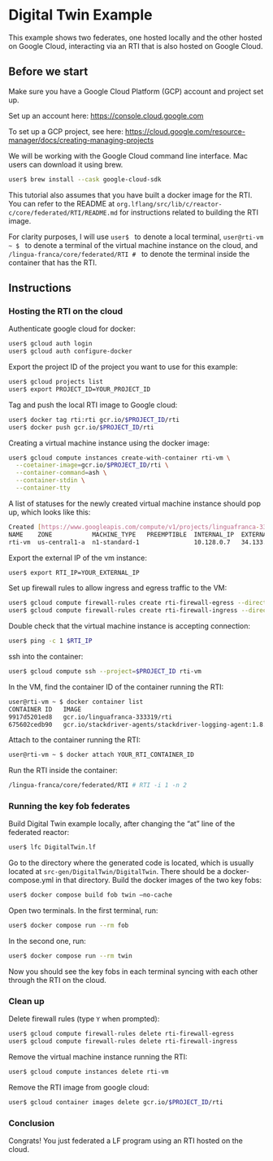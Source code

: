 # Digital Twin Example

This example shows two federates, one hosted locally and the other hosted on Google Cloud, interacting via an RTI that is also hosted on Google Cloud.

## Before we start

Make sure you have a Google Cloud Platform (GCP) account and project set up. 

Set up an account here:
https://console.cloud.google.com

To set up a GCP project, see here:
https://cloud.google.com/resource-manager/docs/creating-managing-projects

We will be working with the Google Cloud command line interface. Mac users can download it using brew.

```bash
user$ brew install --cask google-cloud-sdk
```

This tutorial also assumes that you have built a docker image for the RTI. You can refer to the README at `org.lflang/src/lib/c/reactor-c/core/federated/RTI/README.md` for instructions related to building the RTI image. 

For clarity purposes, I will use `user$ ` to denote a local terminal, `user@rti-vm ~ $ ` to denote a terminal of the virtual machine instance on the cloud, and `/lingua-franca/core/federated/RTI # ` to denote the terminal inside the container that has the RTI. 


## Instructions

### Hosting the RTI on the cloud

Authenticate google cloud for docker:
```bash
user$ gcloud auth login
user$ gcloud auth configure-docker
```

Export the project ID of the project you want to use for this example:
```bash
user$ gcloud projects list
user$ export PROJECT_ID=YOUR_PROJECT_ID
```

Tag and push the local RTI image to Google cloud:
```bash
user$ docker tag rti:rti gcr.io/$PROJECT_ID/rti
user$ docker push gcr.io/$PROJECT_ID/rti
```

Creating a virtual machine instance using the docker image:
```bash
user$ gcloud compute instances create-with-container rti-vm \
  --coetainer-image=gcr.io/$PROJECT_ID/rti \
  --container-command=ash \
  --container-stdin \
  --container-tty
```

A list of statuses for the newly created virtual machine instance should pop up, which looks like this:
```bash
Created [https://www.googleapis.com/compute/v1/projects/linguafranca-333319/zones/us-central1-a/instances/rti-vm].
NAME    ZONE           MACHINE_TYPE   PREEMPTIBLE  INTERNAL_IP  EXTERNAL_IP     STATUS
rti-vm  us-central1-a  n1-standard-1               10.128.0.7   34.133.143.163  RUNNING
```

Export the external IP of the vm instance:
```bash
user$ export RTI_IP=YOUR_EXTERNAL_IP
```

Set up firewall rules to allow ingress and egress traffic to the VM:
```bash
user$ gcloud compute firewall-rules create rti-firewall-egress --direction=egress --action=allow --rules=all
user$ gcloud compute firewall-rules create rti-firewall-ingress --direction=ingress --action=allow --rules=all
```

Double check that the virtual machine instance is accepting connection:
```bash
user$ ping -c 1 $RTI_IP
```

ssh into the container:
```bash
user$ gcloud compute ssh --project=$PROJECT_ID rti-vm
```

In the VM, find the container ID of the container running the RTI:
```bash
user@rti-vm ~ $ docker container list
CONTAINER ID   IMAGE                                                       COMMAND                  CREATED          STATUS          PORTS     NAMES
9917d5201ed8   gcr.io/linguafranca-333319/rti                              "ash"                    37 minutes ago   Up 2 seconds              klt-rti-vm-fxpe
675602cedb90   gcr.io/stackdriver-agents/stackdriver-logging-agent:1.8.9   "/entrypoint.sh /usr…"   37 minutes ago   Up 37 minutes             stackdriver-logging-agent
```

Attach to the container running the RTI:
```bash
user@rti-vm ~ $ docker attach YOUR_RTI_CONTAINER_ID
```

Run the RTI inside the container:
```bash
/lingua-franca/core/federated/RTI # RTI -i 1 -n 2
```

### Running the key fob federates

Build Digital Twin example locally, after changing the “at” line of the federated reactor:
```bash
user$ lfc DigitalTwin.lf
```

Go to the directory where the generated code is located, which is usually located at `src-gen/DigitalTwin/DigitalTwin`. There should be a docker-compose.yml in that directory. Build the docker images of the two key fobs:
```bash
user$ docker compose build fob twin —no-cache
```

Open two terminals. In the first terminal, run:
```bash
user$ docker compose run --rm fob
```

In the second one, run:
```bash
user$ docker compose run --rm twin
```

Now you should see the key fobs in each terminal syncing with each other through the RTI on the cloud.

### Clean up

Delete firewall rules (type `Y` when prompted):
```bash
user$ gcloud compute firewall-rules delete rti-firewall-egress
user$ gcloud compute firewall-rules delete rti-firewall-ingress
```

Remove the virtual machine instance running the RTI:
```bash
user$ gcloud compute instances delete rti-vm
```

Remove the RTI image from google cloud:
```bash
user$ gcloud container images delete gcr.io/$PROJECT_ID/rti
```

### Conclusion

Congrats! You just federated a LF program using an RTI hosted on the cloud.